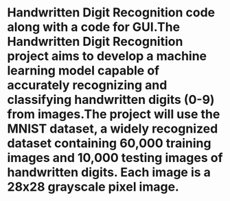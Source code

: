 # Handwritten Digit Recognition code along with a code for GUI.The Handwritten Digit Recognition project aims to develop a machine learning model capable of accurately recognizing and classifying handwritten digits (0-9) from images.The project will use the MNIST dataset, a widely recognized dataset containing 60,000 training images and 10,000 testing images of handwritten digits. Each image is a 28x28 grayscale pixel image.
